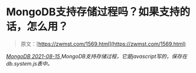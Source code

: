 <!--yml
category: 未分类
date: 0001-01-01 00:00:00
--->

# MongoDB支持存储过程吗？如果支持的话，怎么用？

> 原文：[https://zwmst.com/1569.html](https://zwmst.com/1569.html)

   [ *MongoDB* ](https://zwmst.com/mongodb)*[ <time datetime="2021-08-15T15:29:13+08:00"> 2021-08-15 </time> ](https://zwmst.com/1569.html)  MongoDB支持存储过程，它是javascript写的，保存在db.system.js表中。*